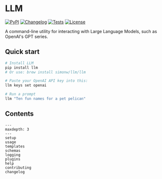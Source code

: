 # LLM

[![PyPI](https://img.shields.io/pypi/v/llm.svg)](https://pypi.org/project/llm/)
[![Changelog](https://img.shields.io/github/v/release/simonw/llm?include_prereleases&label=changelog)](https://llm.datasette.io/en/stable/changelog.html)
[![Tests](https://github.com/simonw/llm/workflows/Test/badge.svg)](https://github.com/simonw/llm/actions?query=workflow%3ATest)
[![License](https://img.shields.io/badge/license-Apache%202.0-blue.svg)](https://github.com/simonw/llm/blob/master/LICENSE)

A command-line utility for interacting with Large Language Models, such as OpenAI's GPT series.

## Quick start

```bash
# Install LLM
pip install llm
# Or use: brew install simonw/llm/llm

# Paste your OpenAI API key into this:
llm keys set openai

# Run a prompt
llm "Ten fun names for a pet pelican"
```

## Contents

```{toctree}
---
maxdepth: 3
---
setup
usage
templates
schemas
logging
plugins
help
contributing
changelog
```
